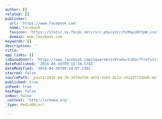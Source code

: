 ```yaml
---
author: []
related: []
publisher:
  url: 'https://www.facebook.com'
  name: Facebook
  favicon: 'https://static.xx.fbcdn.net/rsrc.php/yV/r/hzMapiNYYpW.ico'
  domain: www.facebook.com
keywords: []
description: ''
title: ''
app_links: []
isBasedOnUrl: 'https://www.facebook.com/SquareEnixProductsEU/?fref=ts'
datePublished: '2016-04-30T09:15:34.574Z'
dateModified: '2016-04-30T09:14:07.130Z'
starred: false
sourcePath: _posts/2016-04-30-1679af49-de52-4a65-8c1a-c01a9771d6d0.md
published: true
inFeed: true
hasPage: false
inNav: false
_context: 'http://schema.org'
_type: MediaObject

---
```

